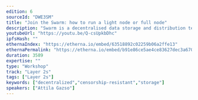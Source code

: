 ```yaml
---
edition: 6
sourceId: "DWE3SM"
title: "Join the Swarm: how to run a light node or full node"
description: "Swarm is a decentralised data storage and distribution technology. In this workshop you can learn how to use Swarm, including running light node or a full node. Also there will be a demo for node operators looking to profit from storage incentives and they will be able to join the network."
youtubeUrl: "https://youtu.be/Q-csUpkbDhc"
ipfsHash: ""
ethernaIndex: "https://etherna.io/embed/63518892c02259b06a2ffe13"
ethernaPermalink: "https://etherna.io/embed/b91e86ce5ae4ce83627dec3a670fbfc60e62ec8561fc5ecac301a0f649af3e49"
duration: 3589
expertise: ""
type: "Workshop"
track: "Layer 2s"
tags: ["Layer 2s"]
keywords: ["decentralized","censorship-resistant","storage"]
speakers: ["Attila Gazso"]
---
```

